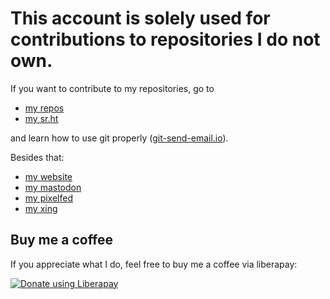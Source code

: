 <h1>This account is solely used for contributions to repositories I do not own.</h1>

If you want to contribute to my repositories, go to

* [my repos](https://git.beyermatthi.as)
* [my sr.ht](https://git.sr.ht/~matthiasbeyer)

and learn how to use git properly ([git-send-email.io](https://git-send-email.io)).

Besides that:

* [my website](https://beyermatthias.de)
* [my mastodon](https://mastodon.technology/@musicmatze)
* [my pixelfed](https://pixelfed.social/musicmatze)
* [my xing](https://www.xing.com/profile/Matthias_Beyer47)

<h2>Buy me a coffee</h2>

If you appreciate what I do, feel free to buy me a coffee via liberapay:

<noscript><a href="https://liberapay.com/musicmatze/donate"><img alt="Donate using Liberapay" src="https://liberapay.com/assets/widgets/donate.svg"></a></noscript>
